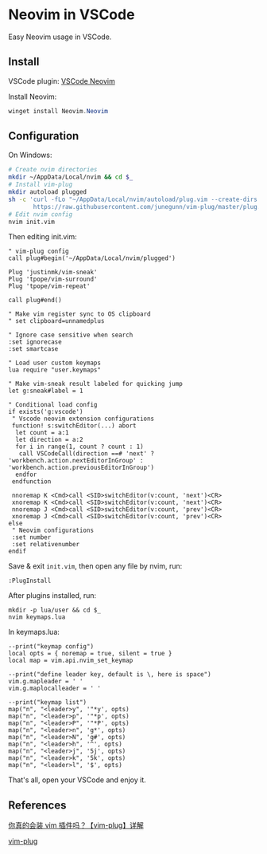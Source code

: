 # Neovim in VSCode

Easy Neovim usage in VSCode.

## Install

VSCode plugin: [VSCode Neovim](https://marketplace.visualstudio.com/items?itemName=asvetliakov.vscode-neovim)

Install Neovim:

```powershell
winget install Neovim.Neovim
```

## Configuration

On Windows:

```bash
# Create nvim directories
mkdir ~/AppData/Local/nvim && cd $_
# Install vim-plug
mkdir autoload plugged
sh -c 'curl -fLo "~/AppData/Local/nvim/autoload/plug.vim --create-dirs \
       https://raw.githubusercontent.com/junegunn/vim-plug/master/plug.vim'
# Edit nvim config
nvim init.vim
```

Then editing init.vim:

```plaintext
" vim-plug config
call plug#begin('~/AppData/Local/nvim/plugged')

Plug 'justinmk/vim-sneak'
Plug 'tpope/vim-surround'
Plug 'tpope/vim-repeat'

call plug#end()

" Make vim register sync to OS clipboard
" set clipboard=unnamedplus

" Ignore case sensitive when search
:set ignorecase
:set smartcase

" Load user custom keymaps
lua require "user.keymaps"

" Make vim-sneak result labeled for quicking jump
let g:sneak#label = 1

" Conditional load config
if exists('g:vscode')
 " Vscode neovim extension configurations
 function! s:switchEditor(...) abort
  let count = a:1
  let direction = a:2
  for i in range(1, count ? count : 1)
   call VSCodeCall(direction ==# 'next' ? 'workbench.action.nextEditorInGroup' : 'workbench.action.previousEditorInGroup')
  endfor
 endfunction

 nnoremap K <Cmd>call <SID>switchEditor(v:count, 'next')<CR>
 xnoremap K <Cmd>call <SID>switchEditor(v:count, 'next')<CR>
 nnoremap J <Cmd>call <SID>switchEditor(v:count, 'prev')<CR>
 xnoremap J <Cmd>call <SID>switchEditor(v:count, 'prev')<CR>
else
 " Neovim configurations
 :set number
 :set relativenumber
endif

```

Save & exit `init.vim`, then open any file by nvim, run:

```plaintext
:PlugInstall
```

After plugins installed, run:

```plaintext
mkdir -p lua/user && cd $_
nvim keymaps.lua
```

In keymaps.lua:

```plaintext
--print("keymap config")
local opts = { noremap = true, silent = true }
local map = vim.api.nvim_set_keymap

--print("define leader key, default is \, here is space")
vim.g.mapleader = ' '
vim.g.maplocalleader = ' '

--print("keymap list")
map("n", "<leader>y", '"*y', opts)
map("n", "<leader>p", '"*p', opts)
map("n", "<leader>P", '"*P', opts)
map("n", "<leader>n", 'g*', opts)
map("n", "<leader>N", 'g#', opts)
map("n", "<leader>h", '^', opts)
map("n", "<leader>j", '5j', opts)
map("n", "<leader>k", '5k', opts)
map("n", "<leader>l", '$', opts)

```

That's all, open your VSCode and enjoy it.

## References

[你真的会装 vim 插件吗？【vim-plug】详解](https://www.bilibili.com/read/cv8264341)

[vim-plug](https://github.com/junegunn/vim-plug)
